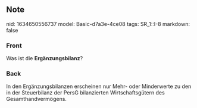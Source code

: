 ## Note
nid: 1634650556737
model: Basic-d7a3e-4ce08
tags: SR_1::I-8
markdown: false

### Front
Was ist die <b>Ergänzungsbilanz</b>?

### Back
In den Ergänzungsbilanzen erscheinen nur Mehr- oder Minderwerte zu den in der Steuerbilanz der PersG bilanzierten Wirtschaftsgütern des Gesamthandvermögens.

